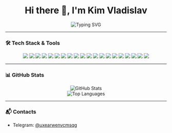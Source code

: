 <h1 align="center">Hi there 👋, I'm Kim Vladislav</h1>

<p align="center">
  <img src="https://readme-typing-svg.herokuapp.com?font=Fira+Code&size=22&pause=1000&color=00CCFF&center=true&width=435&lines=Frontend+Developer;React+%7C+Next.js+%7C+TypeScript+Enthusiast;Clean+Code+%26+UI%2FUX+Lover" alt="Typing SVG" />
</p>

---

### 🛠️ Tech Stack & Tools

<p align="center">
  <img src="https://img.shields.io/badge/-JavaScript-F7DF1E?style=flat&logo=javascript&logoColor=000" />
  <img src="https://img.shields.io/badge/-TypeScript-3178C6?style=flat&logo=typescript&logoColor=fff" />
  <img src="https://img.shields.io/badge/-React-61DAFB?style=flat&logo=react&logoColor=000" />
  <img src="https://img.shields.io/badge/-Next.js-000000?style=flat&logo=next.js&logoColor=fff" />
  <img src="https://img.shields.io/badge/-Node.js-339933?style=flat&logo=node.js&logoColor=fff" />
  <img src="https://img.shields.io/badge/-SCSS-CC6699?style=flat&logo=sass&logoColor=fff" />
  <img src="https://img.shields.io/badge/-HTML5-E34F26?style=flat&logo=html5&logoColor=fff" />
  <img src="https://img.shields.io/badge/-CSS3-1572B6?style=flat&logo=css3&logoColor=fff" />
  <img src="https://img.shields.io/badge/-RTK-764ABC?style=flat&logo=redux&logoColor=fff" />
  <img src="https://img.shields.io/badge/-Zustand-000000?style=flat&logo=zustand&logoColor=white" />
  <img src="https://img.shields.io/badge/-React%20Router-CA4245?style=flat&logo=reactrouter&logoColor=white" />
  <img src="https://img.shields.io/badge/-Git-F05032?style=flat&logo=git&logoColor=white" />
  <img src="https://img.shields.io/badge/-Express.js-000000?style=flat&logo=express&logoColor=white" />
  <img src="https://img.shields.io/badge/-Firebase-FFCA28?style=flat&logo=firebase&logoColor=000" />
  <img src="https://img.shields.io/badge/-Postman-FF6C37?style=flat&logo=postman&logoColor=white" />
  <img src="https://img.shields.io/badge/-Insomnia-4000BF?style=flat&logo=insomnia&logoColor=white" />
  <img src="https://img.shields.io/badge/-Python-3776AB?style=flat&logo=python&logoColor=white" />
  <img src="https://img.shields.io/badge/-C++-00599C?style=flat&logo=c%2B%2B&logoColor=white" />
  <img src="https://img.shields.io/badge/-Java-007396?style=flat&logo=java&logoColor=white" />
  <img src="https://img.shields.io/badge/-Webpack-8DD6F9?style=flat&logo=webpack&logoColor=000" />
</p>

---

### 📊 GitHub Stats

<p align="center">
  <img src="https://github-readme-stats.vercel.app/api?username=4444kim&show_icons=true&theme=radical&title_color=00CCFF&icon_color=00CCFF&text_color=ffffff&bg_color=0,000000,080838" alt="GitHub Stats" />
  <br/>
  <img src="https://github-readme-stats.vercel.app/api/top-langs/?username=4444kim&layout=compact&theme=radical&title_color=00CCFF&text_color=ffffff&bg_color=0,000000,080838" alt="Top Languages" />
</p>

---

### 📬 Contacts

- Telegram: [@uxearwenvcmsqg](https://t.me/uxearwenvcmsqg)

